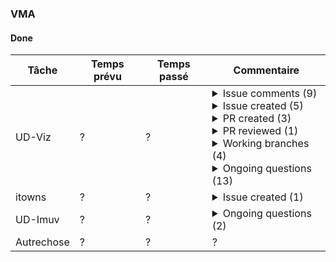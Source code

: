 ### VMA
#### Done
| Tâche | Temps prévu | Temps passé | Commentaire |
| ----- | ----- | ----- | ----- |
|UD-Viz| ? | ? | <details><summary>Issue comments (9)</summary><li><a href="https://github.com/VCityTeam/UD-Viz/issues/635">SPARQL Widget: clicking on building nodes should hide the 3dtilesets that do not contain the building geometry</a></li><li><a href="https://github.com/VCityTeam/UD-Viz/pull/620">Url camera matrix</a></li><li><a href="https://github.com/VCityTeam/UD-Viz/pull/619">Local storage util track camera matrix world</a></li><li><a href="https://github.com/VCityTeam/UD-Viz/issues/248">npm package export</a></li><li><a href="https://github.com/VCityTeam/UD-Viz/issues/162">Change default camera position in the demonstration</a></li><li><a href="https://github.com/VCityTeam/UD-Viz/issues/120">Provide an example of camera positionning on demo load</a></li><li><a href="https://github.com/VCityTeam/UD-Viz/issues/152">[Temporal Module] Implementation not compliant with the temporal extension</a></li><li><a href="https://github.com/VCityTeam/UD-Viz/pull/637">refact(examples + Thread) some renaming + no bundle builded</a></li><li><a href="https://github.com/VCityTeam/UD-Viz/issues/622">Create a widget to display informations of the C3DTFeature</a></li></details><details><summary>Issue created (5)</summary><li><a href="https://github.com/VCityTeam/UD-Viz/issues/642">jsdoc html generation does not interpret mermaid</a></li><li><a href="https://github.com/VCityTeam/UD-Viz/issues/641">Refact ud-viz website</a></li><li><a href="https://github.com/VCityTeam/UD-Viz/issues/636">Publish ud-viz 3.1.0</a></li><li><a href="https://github.com/VCityTeam/UD-Viz/issues/634">GameSocketService</a></li><li><a href="https://github.com/VCityTeam/UD-Viz/issues/633">No need to build a bundle for default-thread.js</a></li></details><details><summary>PR created (3)</summary><li><a href="https://github.com/VCityTeam/UD-Viz/pull/639">Create a widget to display informations of the c3dtfeature + add/remove dynamically 3DTiles</a></li><li><a href="https://github.com/VCityTeam/UD-Viz/pull/638">Create a 2d visualization mode</a></li><li><a href="https://github.com/VCityTeam/UD-Viz/pull/637">refact(examples + Thread) some renaming + no bundle builded</a></li></details><details><summary>PR reviewed (1)</summary><li><a href="https://github.com/VCityTeam/UD-Viz/pull/637">refact(examples + Thread) some renaming + no bundle builded</a></li></details><details><summary>Working branches (4)</summary><li><a href="https://github.com/VCityTeam/UD-Viz/tree/312-create-a-2d-visualization-mode">312-create-a-2d-visualization-mode</a></li><li><a href="https://github.com/VCityTeam/UD-Viz/tree/622-create-a-widget-to-display-informations-of-the-c3dtfeature">622-create-a-widget-to-display-informations-of-the-c3dtfeature</a></li><li><a href="https://github.com/VCityTeam/UD-Viz/tree/634-gamesocketservice">634-gamesocketservice</a></li><li><a href="https://github.com/VCityTeam/UD-Viz/tree/documentation_3_1">documentation_3_1</a></li></details><details><summary>Ongoing questions (13)</summary><li><a href="https://github.com/VCityTeam/UD-Viz/issues/120">Provide an example of camera positionning on demo load</a></li><li><a href="https://github.com/VCityTeam/UD-Viz/issues/162">Change default camera position in the demonstration</a></li><li><a href="https://github.com/VCityTeam/UD-Viz/issues/236">Information that an 3D object is being loaded</a></li><li><a href="https://github.com/VCityTeam/UD-Viz/issues/260">Reproducing iTowns 3DTiles projection/transformation to Three.js 3D scene</a></li><li><a href="https://github.com/VCityTeam/UD-Viz/issues/363">Multiple instances of Three.js being imported</a></li><li><a href="https://github.com/VCityTeam/UD-Viz/issues/369">Get the current zoom level from the camera height in the PlanarView</a></li><li><a href="https://github.com/VCityTeam/UD-Viz/issues/372">Some widgets are not supported by the PlanarView</a></li><li><a href="https://github.com/VCityTeam/UD-Viz/issues/382">Underground management / visualisation</a></li><li><a href="https://github.com/VCityTeam/UD-Viz/issues/385">point cloud not fully loading</a></li><li><a href="https://github.com/VCityTeam/UD-Viz/issues/470">Zoom factor planarControls could be configurable</a></li><li><a href="https://github.com/VCityTeam/UD-Viz/issues/479">Make an ud-viz splashscreen</a></li><li><a href="https://github.com/VCityTeam/UD-Viz/issues/521">Detail usage of label</a></li><li><a href="https://github.com/VCityTeam/UD-Viz/issues/537">Explain the target code organisation wished</a></li></details> |
|itowns| ? | ? | <details><summary>Issue created (1)</summary><li><a href="https://github.com/iTowns/itowns/issues/2090">Check 3DTiles metadata base on their json schemas</a></li></details> |
|UD-Imuv| ? | ? | <details><summary>Ongoing questions (2)</summary><li><a href="https://github.com/VCityTeam/UD-Imuv/issues/290">Editor refacto</a></li><li><a href="https://github.com/VCityTeam/UD-Imuv/issues/322">Investigate why multi video in jitsi doesnt work</a></li></details> |
| Autrechose  | ? | ? | ? |
